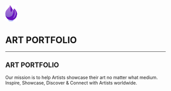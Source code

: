 <img src="img/small-logo.png" alt="art_brush_logo" > <h1>ART PORTFOLIO</h1>
- - - - 
<h2>ART PORTFOLIO</h2>
Our mission is to help Artists showcase their art no matter what medium. 
Inspire, Showcase, Discover & Connect with Artists worldwide.

